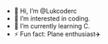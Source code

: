 - 👋 Hi, I’m @Lukcoderc
- 👀 I’m interested in coding.
- 🌱 I’m currently learning C.
- ⚡ Fun fact: Plane enthusiast✈️

<!---
Lukcoderc/Lukcoderc is a ✨ special ✨ repository because its `README.md` (this file) appears on your GitHub profile.
You can click the Preview link to take a look at your changes.
--->
